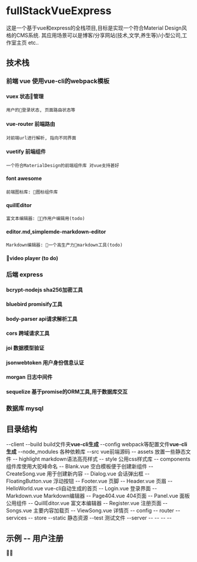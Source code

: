 # fullStackVueExpress
这是一个基于vue和express的全栈项目,目标是实现一个符合Material Design风格的CMS系统.
其应用场景可以是博客/分享网站(技术,文学,养生等)/小型公司,工作室主页 etc..

## 技术栈
### 前端 vue 使用vue-cli的webpack模板
  #### vuex 状态管理
    用户的登录状态, 页面路由状态等
  #### vue-router 前端路由
    对前端url进行解析, 指向不同界面
  #### vuetify 前端组件
    一个符合MaterialDesign的前端组件库 对vue支持甚好
  #### font awesome
    前端图标库: 图标组件库
  #### quillEditor 
    富文本编辑器: 作用户编辑用(todo)
  #### editor.md,simplemde-markdown-editor
    Markdown编辑器: 一个高生产力markdown工具(todo)
  #### video player (to do)

### 后端 express 
#### bcrypt-nodejs sha256加密工具
#### bluebird promisify工具
#### body-parser api请求解析工具
#### cors 跨域请求工具
#### joi 数据模型验证
#### jsonwebtoken 用户身份信息认证 
#### morgan 日志中间件
#### sequelize 基于promise的ORM工具,用于数据库交互

### 数据库 mysql
 
## 目录结构
--client
    --build build文件夹**vue-cli生成**
    --config webpack等配置文件**vue-cli生成**
    --node_modules 各种依赖库
    --src vue前端源码
        -- assets 放置一些静态文件
            -- highlight markdown语法高亮样式
            -- style 公用css样式库
        -- components 组件库使用大驼峰命名
            -- Blank.vue 空白模板便于创建新组件
            -- CreateSong.vue 用于创建新内容
            -- Dialog.vue 会话弹出框
            -- FloatingButton.vue 浮动按钮
            -- Footer.vue 页脚
            -- Header.vue 页眉
            -- HelloWorld.vue vue-cli自动生成的首页
            -- Login.vue 登录界面
            -- Markdown.vue Markdown编辑器
            -- Page404.vue 404页面
            -- Panel.vue 面板公用组件
            -- QuillEditor.vue 富文本编辑器
            -- Register.vue 注册页面
            -- Songs.vue 主要内容加载页
            -- ViewSong.vue 详情页
        -- config
        -- router
        -- services
        -- store
    --static 静态资源
    --test 测试文件
--server
    --
    --
    --
    --

## 示例 -- 用户注册



